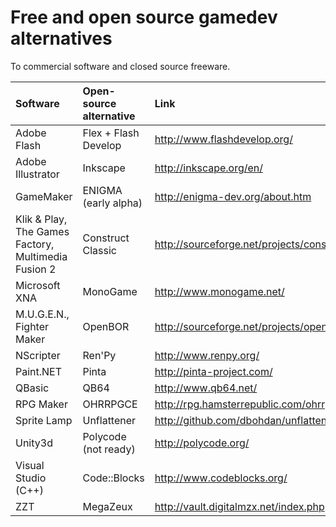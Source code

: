 Free and open source gamedev alternatives
=========================================
To commercial software and closed source freeware.

| Software | Open-source alternative | Link |
|:---------|:------------------------|:-----|
| Adobe Flash | Flex + Flash Develop | http://www.flashdevelop.org/ |
| Adobe Illustrator | Inkscape | http://inkscape.org/en/ |
| GameMaker | ENIGMA (early alpha) | http://enigma-dev.org/about.htm |
| Klik & Play, The Games Factory, Multimedia Fusion 2 | Construct Classic | http://sourceforge.net/projects/construct/ |
| Microsoft XNA | MonoGame | http://www.monogame.net/ |
| M.U.G.E.N., Fighter Maker | OpenBOR | http://sourceforge.net/projects/openbor/ |
| NScripter | Ren'Py | http://www.renpy.org/ |
| Paint.NET | Pinta | http://pinta-project.com/
| QBasic | QB64 | http://www.qb64.net/ |
| RPG Maker | OHRRPGCE | http://rpg.hamsterrepublic.com/ohrrpgce/Main_Page |
| Sprite Lamp | Unflattener | http://github.com/dbohdan/unflattener |
| Unity3d | Polycode (not ready) | http://polycode.org/ |
| Visual Studio (C++)  | Code::Blocks | http://www.codeblocks.org/
| ZZT | MegaZeux | http://vault.digitalmzx.net/index.php |
